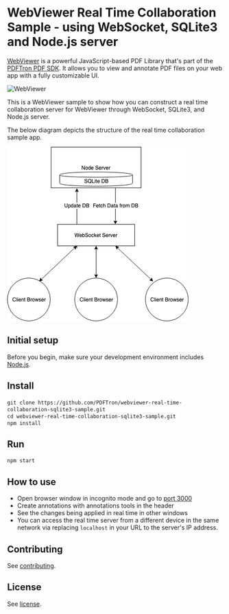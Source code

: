 # WebViewer Real Time Collaboration Sample - using WebSocket, SQLite3 and Node.js server

[WebViewer](https://www.pdftron.com/webviewer) is a powerful JavaScript-based PDF Library that's part of the [PDFTron PDF SDK](https://www.pdftron.com). It allows you to view and annotate PDF files on your web app with a fully customizable UI.

![WebViewer](https://www.pdftron.com/downloads/pl/webviewer-ui.png)

This is a WebViewer sample to show how you can construct a real time collaboration server for WebViewer through WebSocket, SQLite3, and Node.js server.

The below diagram depicts the structure of the real time collaboration sample app. 

![Alt text](/real-time-structure.png "Structure")


## Initial setup

Before you begin, make sure your development environment includes [Node.js](https://nodejs.org/en/).

## Install

```
git clone https://github.com/PDFTron/webviewer-real-time-collaboration-sqlite3-sample.git
cd webviewer-real-time-collaboration-sqlite3-sample.git
npm install
```

## Run

```
npm start
```

## How to use

- Open browser window in incognito mode and go to [port 3000](http://localhost:3000/index.html)
- Create annotations with annotations tools in the header
- See the changes being applied in real time in other windows
- You can access the real time server from a different device in the same network via replacing `localhost` in your URL to the server's IP address.

## Contributing

See [contributing](./CONTRIBUTING.md).

## License

See [license](./LICENSE).